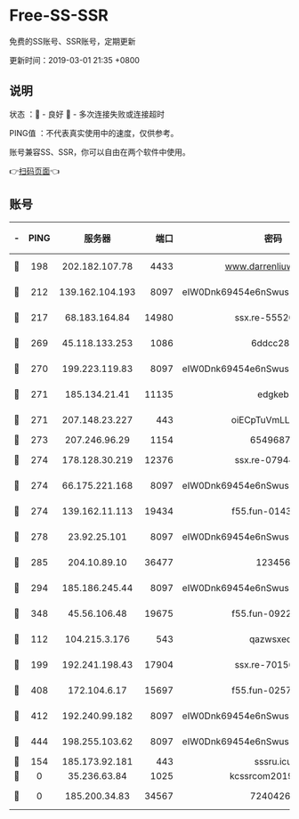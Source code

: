 # Free-SS-SSR

免费的SS账号、SSR账号，定期更新

更新时间：2019-03-01 21:35 +0800

## 说明

状态     ：🙂 - 良好 🙁 - 多次连接失败或连接超时

PING值   ：不代表真实使用中的速度，仅供参考。

账号兼容SS、SSR，你可以自由在两个软件中使用。

👉[扫码页面](https://liesauer.github.io/free-ss-ssr.github.io/)👈

## 账号

|-|PING|服务器|端口|密码|加密方式|区域|
|:----:|:----:|:-----:|-----:|:----:|:----:|:----:|
|🙂|198|202.182.107.78|4433|www.darrenliuwei.com|aes-256-cfb|JP|
|🙂|212|139.162.104.193|8097|eIW0Dnk69454e6nSwuspv9DmS201tQ0D|aes-256-cfb|JP|
|🙂|217|68.183.164.84|14980|ssx.re-55520549|aes-256-cfb|US|
|🙂|269|45.118.133.253|1086|6ddcc286|aes-256-cfb|SG|
|🙂|270|199.223.119.83|8097|eIW0Dnk69454e6nSwuspv9DmS201tQ0D|aes-256-cfb|US|
|🙂|271|185.134.21.41|11135|edgkeb|aes-256-cfb|GB|
|🙂|271|207.148.23.227|443|oiECpTuVmLLxk4Ts|aes-256-cfb|US|
|🙂|273|207.246.96.29|1154|65496879|chacha20|US|
|🙂|274|178.128.30.219|12376|ssx.re-07944813|aes-256-cfb|SG|
|🙂|274|66.175.221.168|8097|eIW0Dnk69454e6nSwuspv9DmS201tQ0D|aes-256-cfb|US|
|🙂|274|139.162.11.113|19434|f55.fun-01439275|aes-256-cfb|SG|
|🙂|278|23.92.25.101|8097|eIW0Dnk69454e6nSwuspv9DmS201tQ0D|aes-256-cfb|US|
|🙂|285|204.10.89.10|36477|123456|aes-256-cfb|US|
|🙂|294|185.186.245.44|8097|eIW0Dnk69454e6nSwuspv9DmS201tQ0D|aes-256-cfb|NL|
|🙂|348|45.56.106.48|19675|f55.fun-09223819|aes-256-cfb|US|
|🙂|112|104.215.3.176|543|qazwsxedc|aes-256-gcm|JP|
|🙂|199|192.241.198.43|17904|ssx.re-70156249|aes-256-cfb|US|
|🙂|408|172.104.6.17|15697|f55.fun-02577821|aes-256-cfb|US|
|🙂|412|192.240.99.182|8097|eIW0Dnk69454e6nSwuspv9DmS201tQ0D|aes-256-cfb|US|
|🙂|444|198.255.103.62|8097|eIW0Dnk69454e6nSwuspv9DmS201tQ0D|aes-256-cfb|US|
|🙁|154|185.173.92.181|443|sssru.icu|rc4-md5|RU|
|🙁|0|35.236.63.84|1025|kcssrcom20190301|rc4-md5|US|
|🙁|0|185.200.34.83|34567|72404265|aes-256-cfb|US|
